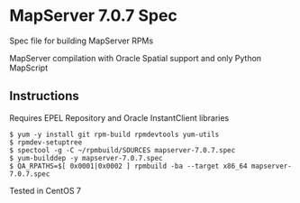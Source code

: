 # MapServer 7.0.7 Spec

Spec file for building MapServer RPMs

MapServer compilation with Oracle Spatial support and only Python MapScript


## Instructions

Requires EPEL Repository and Oracle InstantClient libraries

``` 
$ yum -y install git rpm-build rpmdevtools yum-utils
$ rpmdev-setuptree
$ spectool -g -C ~/rpmbuild/SOURCES mapserver-7.0.7.spec
$ yum-builddep -y mapserver-7.0.7.spec
$ QA_RPATHS=$[ 0x0001|0x0002 ] rpmbuild -ba --target x86_64 mapserver-7.0.7.spec
```

Tested in CentOS 7
